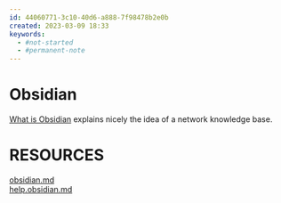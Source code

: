 ```yaml
---
id: 44060771-3c10-40d6-a888-7f98478b2e0b
created: 2023-03-09 18:33
keywords: 
  - #not-started
  - #permanent-note
---
```



Obsidian
======================================================================

[What is Obsidian](https://help.obsidian.md/Obsidian/Obsidian) explains nicely the idea of a network knowledge base.  



RESOURCES
======================================================================

[obsidian.md](https://obsidian.md/)  
[help.obsidian.md](https://help.obsidian.md/Obsidian/Index)  
